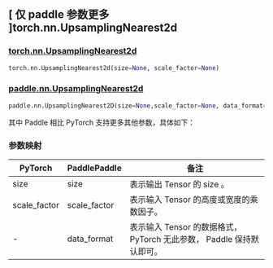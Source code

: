 ## [ 仅 paddle 参数更多 ]torch.nn.UpsamplingNearest2d

### [torch.nn.UpsamplingNearest2d](https://pytorch.org/docs/stable/generated/torch.nn.UpsamplingNearest2d.html?highlight=upsampl#torch.nn.UpsamplingNearest2d)

```python
torch.nn.UpsamplingNearest2d(size=None, scale_factor=None)
```

### [paddle.nn.UpsamplingNearest2d](https://www.paddlepaddle.org.cn/documentation/docs/zh/api/paddle/nn/UpsamplingNearest2D_cn.html)

```python
paddle.nn.UpsamplingNearest2D(size=None,scale_factor=None, data_format='NCHW',name=None)
```

其中 Paddle 相比 PyTorch 支持更多其他参数，具体如下：
### 参数映射
| PyTorch       | PaddlePaddle | 备注                                                   |
| ------------- | ------------ | ------------------------------------------------------ |
| size          | size         | 表示输出 Tensor 的 size 。                                     |
| scale_factor           | scale_factor            | 表示输入 Tensor 的高度或宽度的乘数因子。               |
| -           | data_format           | 表示输入 Tensor 的数据格式， PyTorch 无此参数， Paddle 保持默认即可。               |
